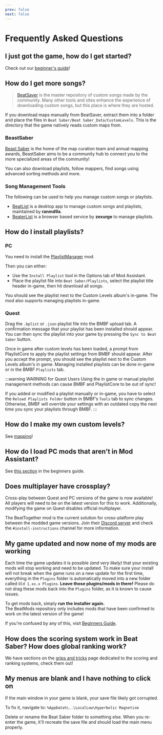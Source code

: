 ```yaml
---
prev: false
next: false
---
```


# Frequently Asked Questions

## I just got the game, how do I get started?

Check out our [beginner's guide](/beginners-guide.md)!

## How do I get more songs?

> [BeatSaver](https://beatsaver.com) is the master repository of custom songs made by the community.
> Many other tools and sites enhance the experience of downloading custom songs, but this place is where they are hosted.

If you download maps manually from BeatSaver, extract them into a folder and place the files in `Beat Saber/Beat Saber_Data/CustomLevels`.
This is the directory that the game natively reads custom maps from.

### BeastSaber

[Beast Saber](https://www.bsaber.com) is the home of the map curation team and annual mapping awards, BeastSaber aims
to be a community hub to connect you to the more specialized areas of the community!

You can also download playlists, follow mappers, find songs using advanced sorting methods and more.

### Song Management Tools

The following can be used to help you manage custom songs or playlists.

- [BeatList](https://github.com/ranmd9a/beatlist/releases/latest) is a desktop app to manage custom songs and playlists,
  maintained by **ranmd9a**.
- [BeaterList](https://syltaris.github.io/beaterlist) is a browser based service by **zexurge** to manage playlists.

## How do I install playlists?

### PC

You need to install the [PlaylistManager](https://github.com/rithik-b/PlaylistManager/releases/latest) mod.

Then you can either:

- Use the `Install Playlist` tool in the Options tab of Mod Assistant.
- Place the playlist file into `Beat Saber/Playlists`, select the playlist title header in-game, then hit download all songs.

You should see the playlist next to the Custom Levels album's in-game. The mod also supports managing playlists in-game.

### Quest

Drag the `.bplist` or `.json` playlist file into the BMBF upload tab. A confirmation message that your playlist has been
installed should appear. You can then sync the playlist into your game by pressing the
`Sync to Beat Saber` button.

Once in game after custom levels has been loaded, a prompt from PlaylistCore to apply the
playlist settings from BMBF should appear. After you accept the prompt, you should see the playlist next to the Custom
Levels album's in game. Managing installed playlists can be done in-game or in the BMBF `Playlists` tab.

:::warning WARNING for Quest Users
Using the in game or manual playlist management methods can cause BMBF and PlaylistCore to be out of sync!

If you added or modified a playlist manually or in-game, you have to select the `Reload Playlists Folder`
button in BMBF’s `Tools` tab to sync changes. Otherwise, BMBF will override your settings with an outdated copy the
next time you sync your playlists through BMBF.
:::

## How do I make my own custom levels?

See [mapping](/mapping/)!

## How do I load PC mods that aren't in Mod Assistant?

See [this section](/pc-modding.md#manual-installation) in the beginners guide.

## Does multiplayer have crossplay?

Cross-play between Quest and PC versions of the game is now available! All players will need to be on the latest version
for this to work.
Additionally, modifying the game on Quest disables official multiplayer.

The BeatTogether mod is the current solution for cross-platform play between the modded game versions. Join their
[Discord server](https://discord.com/invite/gezGrFG4tz) and check the `#install-instructions` channel for more information.

## My game updated and now none of my mods are working

Each time the game updates it is possible _(and very likely)_ that your existing mods will stop working and need to be updated.
To make sure your install will not break when the game runs on a new update for the first time, everything
in the `Plugins` folder is automatically moved into a new folder called `Old 1.xx.x Plugins`. **Leave those plugins/mods
in there!** Please do not drag these mods back into the `Plugins` folder, as it is known to cause issues.

To get mods back, simply **run the installer again.**  
The BeatMods repository only includes mods that have been confirmed to work on the latest version of the game!

If you're confused by any of this, visit [Beginners Guide](/beginners-guide.md).

## How does the scoring system work in Beat Saber? How does global ranking work?

We have sections on the [grips and tricks](/grips-and-tricks.md) page dedicated to the scoring and ranking systems,
check them out!

## My menus are blank and I have nothing to click on

If the main window in your game is blank, your save file likely got corrupted.

To fix it, navigate to:
`%AppData%\..\LocalLow\Hyperbolic Magnetism`

Delete or rename the Beat Saber folder to something else. When you re-enter the game,
it'll recreate the save file and should load the main menu properly.
